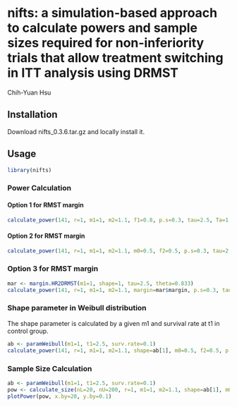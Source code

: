 nifts: a simulation-based approach to calculate powers and sample sizes required for non-inferiority trials that allow treatment switching in ITT analysis using DRMST
================
Chih-Yuan Hsu

## Installation

Download nifts_0.3.6.tar.gz and locally install it.

## Usage

``` r
library(nifts)
```
### Power Calculation
#### Option 1 for RMST margin
``` r
calculate_power(141, r=1, m1=1, m2=1.1, f1=0.8, p.s=0.3, tau=2.5, Ta=1.5, Te=3)
```
#### Option 2 for RMST margin
``` r
calculate_power(141, r=1, m1=1, m2=1.1, m0=0.5, f2=0.5, p.s=0.3, tau=2.5, Ta=1.5, Te=3)
```
### Option 3 for RMST margin
``` r
mar <- margin.HR2DRMST(m1=1, shape=1, tau=2.5, theta=0.833)
calculate_power(141, r=1, m1=1, m2=1.1, margin=mar$margin, p.s=0.3, tau=2.5, Ta=1.5, Te=3)
```
### Shape parameter in Weibull distribution
The shape parameter is calculated by a given m1 and survival rate at t1 in control group.
``` r
ab <- paramWeibull(m1=1, t1=2.5, surv.rate=0.1)
calculate_power(141, r=1, m1=1, m2=1.1, shape=ab[1], m0=0.5, f2=0.5, p.s=0.3, tau=2.5, Ta=1.5, Te=3)
```

### Sample Size Calculation
``` r
ab <- paramWeibull(m1=1, t1=2.5, surv.rate=0.1)
pow <- calculate_size(nL=20, nU=200, r=1, m1=1, m2=1.1, shape=ab[1], m0=0.5, f2=0.5, p.s=0.3, tau=2.5)
plotPower(pow, x.by=20, y.by=0.1)
```
